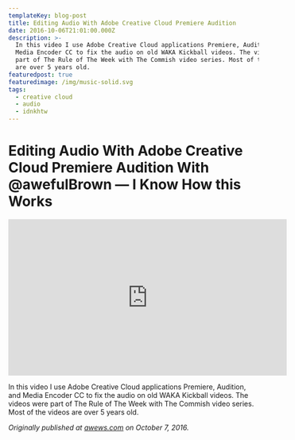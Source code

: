 ```yaml
---
templateKey: blog-post
title: Editing Audio With Adobe Creative Cloud Premiere Audition
date: 2016-10-06T21:01:00.000Z
description: >-
  In this video I use Adobe Creative Cloud applications Premiere, Audition, and
  Media Encoder CC to fix the audio on old WAKA Kickball videos. The videos were
  part of The Rule of The Week with The Commish video series. Most of the videos
  are over 5 years old.
featuredpost: true
featuredimage: /img/music-solid.svg
tags:
  - creative cloud
  - audio
  - idnkhtw
---
```

# Editing Audio With Adobe Creative Cloud Premiere Audition With @awefulBrown — I Know How this Works

<center><iframe width="560" height="315" src="https://www.youtube.com/embed/tG9vCq5zmy0" frameborder="0" allow="accelerometer; autoplay; encrypted-media; gyroscope; picture-in-picture" allowfullscreen></iframe></center>

In this video I use Adobe Creative Cloud applications Premiere, Audition, and Media Encoder CC to fix the audio on old WAKA Kickball videos. The videos were part of The Rule of The Week with The Commish video series. Most of the videos are over 5 years old.

*Originally published at [awews.com](http://awews.com/i-know-how-this-works/2016/10/07/editing-audio-with-adobe-creative-cloud-premiere-audition-with-awefulbrown) on October 7, 2016.*
